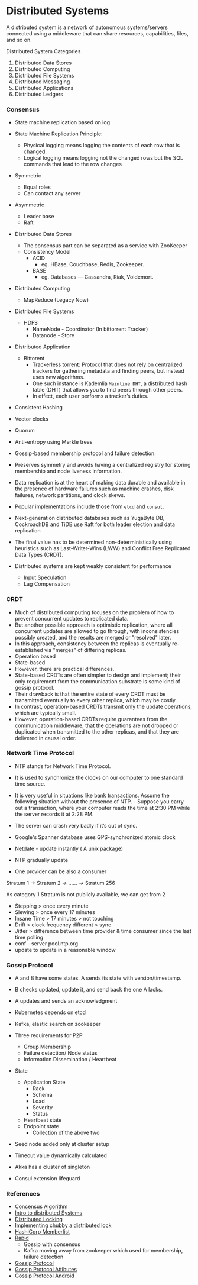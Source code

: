 # Distributed Systems

A distributed system is a network of autonomous systems/servers connected using a middleware that can share resources, capabilities, files, and so on.


Distributed System Categories 
1. Distributed Data Stores
2. Distributed Computing
3. Distributed File Systems
4. Distributed Messaging
5. Distributed Applications
6. Distributed Ledgers


### Consensus
- State machine replication based on log
- State Machine Replication Principle:
    - Physical logging means logging the contents of each row that is changed. 
    - Logical logging means logging not the changed rows but the SQL commands that lead to the row changes

- Symmetric
    - Equal roles
    - Can contact any server
- Asymmetric
    - Leader base
    - Raft 

- Distributed Data Stores
    - The consensus part can be separated as a service with ZooKeeper
    - Consistency Model
        - ACID
            - eg. HBase, Couchbase, Redis, Zookeeper.
        - BASE
            - eg. Databases — Cassandra, Riak, Voldemort.

- Distributed Computing
    - MapReduce (Legacy Now)      
- Distributed File Systems
    - HDFS
        - NameNode - Coordinator (In bittorrent Tracker)
        - Datanode - Store
        
- Distributed Application
    - Bittorent
        - Trackerless torrent: Protocol that does not rely on centralized trackers for gathering metadata and finding peers, but instead uses new algorithms. 
        - One such instance is Kademlia `Mainline DHT`, a distributed hash table (DHT) that allows you to find peers through other peers. 
        - In effect, each user performs a tracker’s duties.

- Consistent Hashing
- Vector clocks 
- Quorum
- Anti-entropy using Merkle trees
- Gossip-based membership protocol and failure detection.

- Preserves symmetry and avoids having a centralized registry for storing membership and node liveness information.

- Data replication is at the heart of making data durable and available in the presence of hardware failures such as machine crashes, disk failures, network partitions, and clock skews.

- Popular implementations include those from `etcd` and `consul`. 
- Next-generation distributed databases such as YugaByte DB, CockroachDB and TiDB use Raft for both leader election and data replication

- The final value has to be determined non-deterministically using heuristics such as Last-Writer-Wins (LWW) and Conflict Free Replicated Data Types (CRDT).

- Distributed systems are kept weakly consistent for performance
  - Input Speculation
  - Lag Compensation


### CRDT
 - Much of distributed computing focuses on the problem of how to prevent concurrent updates to replicated data. 
 - But another possible approach is optimistic replication, where all concurrent updates are allowed to go through, with inconsistencies possibly created, and the results are merged or "resolved" later. 
 - In this approach, consistency between the replicas is eventually re-established via "merges" of differing replicas.
  - Operation based 
  - State-based 
  - However, there are practical differences. 
  - State-based CRDTs are often simpler to design and implement; their only requirement from the communication substrate is some kind of gossip protocol. 
  - Their drawback is that the entire state of every CRDT must be transmitted eventually to every other replica, which may be costly. 
  - In contrast, operation-based CRDTs transmit only the update operations, which are typically small. 
  - However, operation-based CRDTs require guarantees from the communication middleware; that the operations are not dropped or duplicated when transmitted to the other replicas, and that they are delivered in causal order.


### Network Time Protocol

- NTP stands for Network Time Protocol. 
- It is used to synchronize the clocks on our computer to one standard time source. 
- It is very useful in situations like bank transactions. Assume the following situation without the presence of NTP. - Suppose you carry out a transaction, where your computer reads the time at 2:30 PM while the server records it at 2:28 PM. 
- The server can crash very badly if it’s out of sync.

- Google's Spanner database uses GPS-synchronized atomic clock

- Netdate - update instantly ( A unix package) 

- NTP gradually update 
- One provider can be also a consumer

Stratum 1 -> Stratum 2 -> ...... -> Stratum 256

As category 1 Stratum is not publicly available, we can get from 2

- Stepping > once every minute
- Slewing > once every 17 minutes
- Insane Time > 17 minutes > not touching
- Drift > clock frequency different > sync
- Jitter >   difference between time provider & time consumer since the last time polling
- conf - server pool.ntp.org
- update to update in a reasonable window

### Gossip Protocol
- A and B have some states. A sends its state with version/timestamp. 
- B checks updated, update it, and send back the one A lacks. 
- A updates and sends an acknowledgment
- Kubernetes depends on etcd
- Kafka, elastic search on zookeeper
- Three requirements for P2P
  - Group Membership
  - Failure detection/ Node status
  - Information Dissemination / Heartbeat

- State
  - Application State
    - Rack
    - Schema
    - Load
    - Severity
    - Status 
  - Heartbeat state
  - Endpoint state 
    - Collection of the above two  
- Seed node added only at cluster setup
- Timeout value dynamically calculated
- Akka has a cluster of singleton
- Consul extension lifeguard

 ### References
- [Concensus  Algorithm](https://blog.mi.hdm-stuttgart.de/index.php/2019/03/17/consensus-protocols-a-key-to-cluster-management/)
- [Intro to distributed Systems](https://medium.com/better-programming/a-thorough-introduction-to-distributed-systems-3b91562c9b3c)
- [Distributed Locking](https://www.linkedin.com/advice/0/what-some-common-distributed-locking-patterns)
- [Implementing chubby a distributed lock](https://medium.com/princeton-systems-course/implementing-chubby-a-distributed-lock-service-8cf3c026c672)
- [HashiCorp Memberlist](https://github.com/hashicorp/memberlist)
- [Rapid](https://github.com/lalithsuresh/rapid) 
  - Gossip with consensus
  - Kafka moving away from zookeeper which used for membership, failure detection 
- [Gossip Protocol](https://www.youtube.com/watch?v=MPfAekq4f5I&ab_channel=DistributedSystemsConference)
- [Gossip Protocol Attibutes](https://www.youtube.com/watch?v=FuP1Fvrv6ZQ&ab_channel=PlanetCassandra )
- [Gossip Protocol Android](https://github.com/leonardogcsoares/Gossip-Protocol-Android)